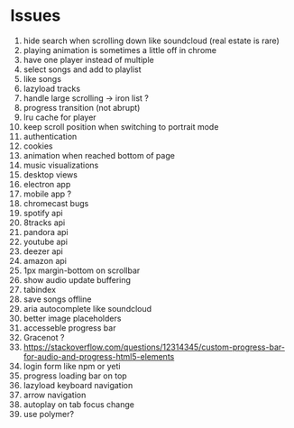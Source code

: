 # Issues

1. hide search when scrolling down like soundcloud (real estate is rare)
1. playing animation is sometimes a little off in chrome
1. have one player instead of multiple
1. select songs and add to playlist
1. like songs
1. lazyload tracks
1. handle large scrolling -> iron list ?
1. progress transition (not abrupt)
1. lru cache for player
1. keep scroll position when switching to portrait mode
1. authentication
1. cookies
1. animation when reached bottom of page
1. music visualizations
1. desktop views
1. electron app
1. mobile app ?
1. chromecast bugs
1. spotify api
1. 8tracks api
1. pandora api
1. youtube api
1. deezer api
1. amazon api
1. 1px margin-bottom on scrollbar
1. show audio update buffering
1. tabindex
1. save songs offline
1. aria autocomplete like soundcloud
1. better image placeholders
1. accesseble progress bar
1. Gracenot ?
1. https://stackoverflow.com/questions/12314345/custom-progress-bar-for-audio-and-progress-html5-elements
1. login form like npm or yeti
1. progress loading bar on top
1. lazyload keyboard navigation
1. arrow navigation
1. autoplay on tab focus change
1. use polymer?

